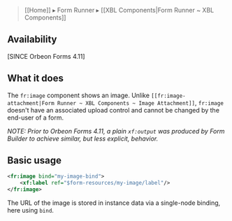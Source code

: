 > [[Home]] ▸ Form Runner ▸ [[XBL Components|Form Runner ~ XBL Components]]

## Availability

[SINCE Orbeon Forms 4.11]

## What it does

The `fr:image` component shows an image. Unlike `[[fr:image-attachment|Form Runner ~ XBL Components ~ Image Attachment]]`, `fr:image` doesn't have an associated upload control and cannot be changed by the end-user of a form.

*NOTE: Prior to Orbeon Forms 4.11, a plain `xf:output` was produced by Form Builder to achieve similar, but less explicit, behavior.*

## Basic usage

```xml
<fr:image bind="my-image-bind">
    <xf:label ref="$form-resources/my-image/label"/>
</fr:image>
```

The URL of the image is stored in instance data via a single-node binding, here using `bind`.
